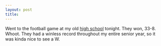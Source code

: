```yaml
---
layout: post
title: 
---
```


Went to the football game at my old <a href="http://www.panthers.hilliard.k12.oh.us">high school</a> tonight. They won, 33-8. Whoot. They had a winless record throughout my entire senior year, so it was kinda nice to see a W.
